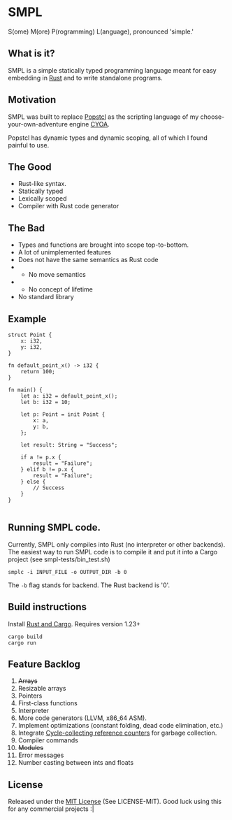 # SMPL

S(ome) M(ore) P(rogramming) L(anguage), pronounced 'simple.'

## What is it?

SMPL is a simple statically typed programming language meant for easy embedding in [Rust](https://www.rust-lang.org/en-US/) and to write standalone programs.

## Motivation

SMPL was built to replace [Popstcl](https://gitlab.com/Random_Civvy/popstcl) as the scripting language of my choose-your-own-adventure engine [CYOA](https://gitlab.com/Random_Civvy/cyoa).

Popstcl has dynamic types and dynamic scoping, all of which I found painful to use.

## The Good

* Rust-like syntax.
* Statically typed
* Lexically scoped
* Compiler with Rust code generator

## The Bad
* Types and functions are brought into scope top-to-bottom.
* A lot of unimplemented features
* Does not have the same semantics as Rust code
* * No move semantics
* * No concept of lifetime
* No standard library

## Example

```
struct Point {
    x: i32,
    y: i32,
}

fn default_point_x() -> i32 {
    return 100;
}

fn main() {
    let a: i32 = default_point_x();
    let b: i32 = 10;
    
    let p: Point = init Point {
        x: a,
        y: b,
    };
    
    let result: String = "Success";

    if a != p.x {
        result = "Failure";
    } elif b != p.x {
		result = "Failure";
	} else {
		// Success
	}
}


```

## Running SMPL code.

Currently, SMPL only compiles into Rust (no interpreter or other backends). The easiest way to run SMPL code is to compile it and put it into a Cargo project (see smpl-tests/bin_test.sh)

```
smplc -i INPUT_FILE -o OUTPUT_DIR -b 0
```

The `-b` flag stands for backend. The Rust backend is '0'.

## Build instructions

Install [Rust and Cargo](https://www.rust-lang.org/en-US/). Requires version 1.23+

```
cargo build
cargo run
```

## Feature Backlog

1. ~~Arrays~~
2. Resizable arrays
3. Pointers
4. First-class functions
5. Interpreter
6. More code generators (LLVM, x86_64 ASM).
7. Implement optimizations (constant folding, dead code elimination, etc.)
8. Integrate [Cycle-collecting reference counters](https://gitlab.com/Random_Civvy/cc) for garbage collection.
9. Compiler commands
10. ~~Modules~~
11. Error messages
12. Number casting between ints and floats

## License
Released under the [MIT License](https://opensource.org/licenses/MIT) (See LICENSE-MIT). Good luck using this for any commercial projects :|
